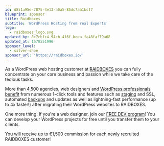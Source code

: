 ```yaml
---
id: d851a95e-7875-4e13-a0a5-85dc7aa1bdf7
blueprint: sponsor
title: Raidboxes
subtitle: 'WordPress Hosting from real Experts'
logo:
  - raidboxes_logo.svg
updated_by: 8c7ebfc4-94cb-4f6f-bcea-fa48faf79a68
updated_at: 1678551996
sponsor_level:
  - silver-shoe
sponsor_url: 'https://raidboxes.io/'
---
```

As a WordPress web hosting customer at [RAIDBOXES](https://raidboxes.io/) you can fully concentrate on your core business and passion while we take care of the tedious tasks.

More than 4,500 agencies, web designers and [WordPress professionals benefit](https://raidboxes.io/wordpress-agency-freelancer-hosting/) from numerous 1-click tools and features such as [staging](https://raidboxes.io/staging-wordpress/) and SSL, automated [backups](https://raidboxes.io/wordpress-backup/) and updates as well as lightning-fast performance (up to 4x faster!) after migrating their WordPress websites to RAIDBOXES.

One more thing: If you're a web designer, join our [FREE DEV program](https://raidboxes.io/free-dev-program/)! You can develop your WordPress projects for free until you transfer them to your clients.

You will receive up to €1,500 commission for each newly recruited RAIDBOXES customer!